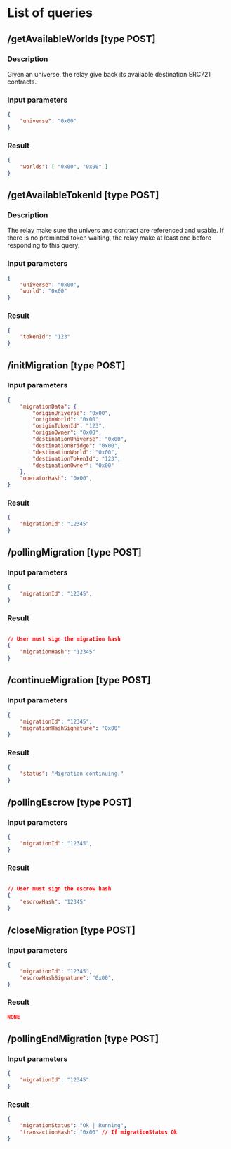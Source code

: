 # List of queries

## /getAvailableWorlds [type POST]

### Description

Given an universe, the relay give back its available destination ERC721 contracts.

### Input parameters

```json
{
    "universe": "0x00"
}
```

### Result

```json
{
    "worlds": [ "0x00", "0x00" ]
}
```

## /getAvailableTokenId [type POST]

### Description

The relay make sure the univers and contract are referenced and usable. If there is no preminted token waiting, the relay make at least one before responding to this query.

### Input parameters

```json
{
    "universe": "0x00",
    "world": "0x00"
}
```

### Result

```json
{
    "tokenId": "123"
}
```


## /initMigration [type POST]

### Input parameters

```json
{
    "migrationData": {
        "originUniverse": "0x00",
        "originWorld": "0x00",
        "originTokenId": "123",
        "originOwner": "0x00",
        "destinationUniverse": "0x00",
        "destinationBridge": "0x00",
        "destinationWorld": "0x00",
        "destinationTokenId": "123",
        "destinationOwner": "0x00"
    },
    "operatorHash": "0x00",
}
```

### Result

```json
{
    "migrationId": "12345"
}
```

## /pollingMigration [type POST]

### Input parameters

```json
{
    "migrationId": "12345",
}
```

### Result

```json

// User must sign the migration hash
{
    "migrationHash": "12345"
}

```

## /continueMigration [type POST]

### Input parameters

```json
{
    "migrationId": "12345",
    "migrationHashSignature": "0x00"
}
```

### Result

```json
{
    "status": "Migration continuing."
}
```


## /pollingEscrow [type POST]

### Input parameters

```json
{
    "migrationId": "12345",
}
```

### Result

```json

// User must sign the escrow hash
{
    "escrowHash": "12345"
}

```


## /closeMigration [type POST]

### Input parameters

```json
{
    "migrationId": "12345",
    "escrowHashSignature": "0x00",
}
```

### Result

```json
NONE
```

## /pollingEndMigration [type POST]

### Input parameters

```json
{
    "migrationId": "12345"
}
```

### Result

```json
{
    "migrationStatus": "Ok | Running",
    "transactionHash": "0x00" // If migrationStatus Ok
}
```
